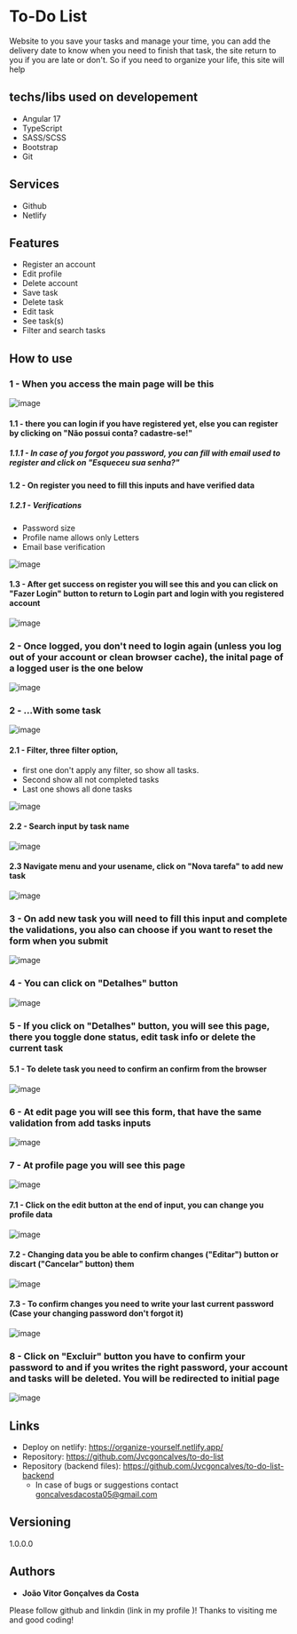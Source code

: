 # To-Do List

Website to you save your tasks and manage your time, you can add the delivery date to know when you need to finish that task, the site return to you if you are late or don't. So if you need to organize your life, this site will help

## techs/libs used on developement

- Angular 17
- TypeScript
- SASS/SCSS
- Bootstrap
- Git

## Services 

- Github
- Netlify

## Features

- Register an account
- Edit profile
- Delete account
- Save task
- Delete task
- Edit task
- See task(s)
- Filter and search tasks

## How to use

### 1 - When you access the main page will be this

![image](https://github.com/Jvcgoncalves/to-do-list/assets/127047416/32e138b8-964a-4a6a-a9b4-e84c1e419de8)

#### 1.1 - there you can login if you have registered yet, else you can register by clicking on "Não possui conta? cadastre-se!"

##### 1.1.1 - In case of you forgot you password, you can fill with email used to register and click on "Esqueceu sua senha?"

#### 1.2 - On register you need to fill this inputs and have verified data

##### 1.2.1 - Verifications 
- Password size
- Profile name allows only Letters
- Email base verification

![image](https://github.com/Jvcgoncalves/to-do-list/assets/127047416/3e878b28-ddd8-4daa-ae5a-18ed63f5fc12)

#### 1.3 - After get success on register you will see this and you can click on "Fazer Login" button to return to Login part and login with you registered account

![image](https://github.com/Jvcgoncalves/to-do-list/assets/127047416/d95c1e90-2fc1-49dc-8de3-772ff5231640)

### 2 - Once logged, you don't need to login again (unless you log out of your account or clean browser cache), the inital page of a logged user is the one below

![image](https://github.com/Jvcgoncalves/to-do-list/assets/127047416/fba7fa09-49cf-45cc-80ab-73fca3e8a60e)

### 2 - ...With some task

![image](https://github.com/Jvcgoncalves/to-do-list/assets/127047416/fbd14662-1ff1-4491-b83e-edc2721892c1)

#### 2.1 - Filter, three filter option, 
- first one don't apply any filter, so show all tasks.
- Second show all not completed tasks
- Last one shows all done tasks 

![image](https://github.com/Jvcgoncalves/to-do-list/assets/127047416/2b95872c-953d-43c8-8cc1-1eab6d0c3fa2)

#### 2.2 - Search input by task name 

![image](https://github.com/Jvcgoncalves/to-do-list/assets/127047416/3e700685-a69d-4236-bebd-0027f241d44b)

#### 2.3 Navigate menu and your usename, click on "Nova tarefa" to add new task

![image](https://github.com/Jvcgoncalves/to-do-list/assets/127047416/46ce1f14-d865-4664-ad8b-c127de96fe2c)

### 3 - On add new task you will need to fill this input and complete the validations, you also can choose if you want to reset the form when you submit  

![image](https://github.com/Jvcgoncalves/to-do-list/assets/127047416/3625c79c-0baf-4dd7-b878-e4f6f90753a1)

### 4 - You can click on "Detalhes" button

![image](https://github.com/Jvcgoncalves/to-do-list/assets/127047416/f86641bf-73f2-409d-b790-054a1e2ff238)

### 5 - If you click on "Detalhes" button, you will see this page, there you toggle done status, edit task info or delete the current task
#### 5.1 - To delete task you need to confirm an confirm from the browser

![image](https://github.com/Jvcgoncalves/to-do-list/assets/127047416/bf6e95ee-ca60-422d-8a97-f41cad6611cc)

### 6 - At edit page you will see this form, that have the same validation from add tasks inputs

![image](https://github.com/Jvcgoncalves/to-do-list/assets/127047416/cc8e5d24-4222-4cc2-82a3-f097cb532c89)

### 7 - At profile page you will see this page

![image](https://github.com/Jvcgoncalves/to-do-list/assets/127047416/51570b56-1d2b-4e4a-8a96-c121e92d44c4)

#### 7.1 - Click on the edit button at the end of input, you can change you profile data

![image](https://github.com/Jvcgoncalves/to-do-list/assets/127047416/ecf88b43-8dce-4baa-a6b5-bdb9245b08ab)

#### 7.2 - Changing data you be able to confirm changes ("Editar") button or discart ("Cancelar" button) them 

![image](https://github.com/Jvcgoncalves/to-do-list/assets/127047416/9f8a6ca7-c6f0-4b0b-8b8c-1888a6e4aaed)

#### 7.3 - To confirm changes you need to write your last current password (Case your changing password don't forgot it)

![image](https://github.com/Jvcgoncalves/to-do-list/assets/127047416/96e5039e-2c83-4464-9a2a-10a062288712)

### 8 - Click on "Excluir" button you have to confirm your password to and if you writes the right password, your account and tasks will be deleted. You will be redirected to initial page

![image](https://github.com/Jvcgoncalves/to-do-list/assets/127047416/67d01438-f603-484a-a6fc-7bfc602cf143)

## Links

- Deploy on netlify: https://organize-yourself.netlify.app/
- Repository: https://github.com/Jvcgoncalves/to-do-list
- Repository (backend files): https://github.com/Jvcgoncalves/to-do-list-backend
  - In case of bugs or suggestions contact goncalvesdacosta05@gmail.com

## Versioning

1.0.0.0

## Authors

- **João Vitor Gonçalves da Costa**

Please follow github and linkdin (link in my profile )!
Thanks to visiting me and good coding!
